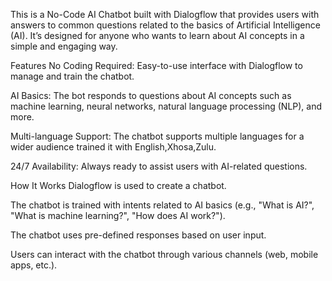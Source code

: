 This is a No-Code AI Chatbot built with Dialogflow that provides users with answers to common questions related to the basics of Artificial Intelligence (AI). It’s designed for anyone who wants to learn about AI concepts in a simple and engaging way.

Features
No Coding Required: Easy-to-use interface with Dialogflow to manage and train the chatbot.

AI Basics: The bot responds to questions about AI concepts such as machine learning, neural networks, natural language processing (NLP), and more.

Multi-language Support: The chatbot supports multiple languages for a wider audience trained it with English,Xhosa,Zulu.

24/7 Availability: Always ready to assist users with AI-related questions.

How It Works
Dialogflow is used to create a chatbot.

The chatbot is trained with intents related to AI basics (e.g., "What is AI?", "What is machine learning?", "How does AI work?").

The chatbot uses pre-defined responses based on user input.

Users can interact with the chatbot through various channels (web, mobile apps, etc.).
